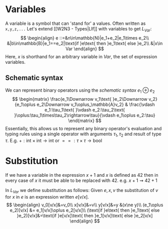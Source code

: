 # Variables
A variable is a symbol that can 'stand for' a values.
Often written as `x,y,z,...`
Let's extend [[W2N3 - Types|LIf]] with variables to get $L_{Var}$:
$$
\begin{align}
e ::=&n\in\mathbb{N}|e_1+e_2|e_1\times e_2\\
&|b\in\mathbb{B}|e_1==e_2|\text{if }e\text{ then }e_1\text{ else }e_2\\
&|x\in Var
\end{align}
$$
Here, $x$ is shorthand for an arbitrary variable in $Var$, the set of expression variables.
## Schematic syntax
We can represent binary operators using the *schematic syntax* $e_1\oplus e_2$ 
$$
\begin{matrix}
	\frac{e_1\Downarrow v_1\text{ }e_2\Downarrow v_2}{e_1\oplus e_2\Downarrow v_1\oplus_\mathbb{A}v_2} &
	\frac{\vdash e_1:\tau_1\text{ }\vdash e_2:\tau_2\text{ }\oplus:\tau_1\times\tau_2\rightarrow\tau}{\vdash e_1\oplus e_2:\tau}
\end{matrix}
$$
Essentially, this allows us to represent any binary operator's evaluation and typing rules using a single operator with arguments $\tau_1,\tau_2$ and result of type $\tau$.
E.g. $+:\text{int}\times\text{int}\rightarrow\text{int}$ or $==:\tau\times\tau\rightarrow\text{bool}$
# Substitution
If we have a variable in the expression $x+1$ and $x$ is defined as 42 then in every case of $x$ it must be able to be replaced with 42. e.g. $x+1\rightsquigarrow42+1$ 

In $L_{Var}$ we define substitution as follows:
Given $e,x,v$ the substitution of $v$ for $x$ in $e$ is an expression written $e[v/x]$.
$$
\begin{align}
v_0[v/x]&=v_0\\
x[v/x]&=v\\
y[v/x]&=y &(x\ne y)\\
(e_1\oplus e_2)[v/x] &= e_1[v/x]\oplus e_2[v/x]\\
(\text{if }e\text{ then }e_1\text{ else }e_2)[v/x]&=\text{if }e[v/x]\text{ then }e_1[v/x]\text{ else }e_2[v/x]
\end{align}
$$